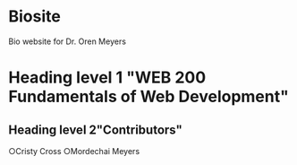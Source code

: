 # Biosite
Bio website for Dr. Oren Meyers
# Heading level 1 "WEB 200 Fundamentals of Web Development"
## Heading level 2"Contributors"
○Cristy Cross
○Mordechai Meyers
